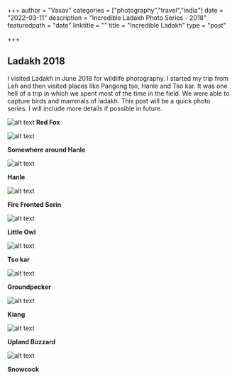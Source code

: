 +++
author = "Vasav"
categories = ["photography","travel","india"]
date = "2022-03-11"
description = "Incredible Ladakh Photo Series - 2018"
featuredpath = "date"
linktitle = ""
title = "Incredible Ladakh"
type = "post"

+++

## Ladakh 2018
I visited Ladakh in June 2018 for wildlife photography. I started my trip from Leh and then visited places like Pangong tso, Hanle and Tso kar. It was one hell of a trip in which we spent most of the time in the field. We were able to capture birds and mammals of ladakh. This post will be a quick photo series. I will include more details if possible in future.

![alt text](https://drive.google.com/uc?export=view&id=1rsTHsec51JmDFZIZ2ezj6PRFJ4BxdSj-)
**Red Fox**

![alt text](https://drive.google.com/uc?export=view&id=1MYspd2wQJ-aKbFQENpaSWMNENSof0m_6)

**Somewhere around Hanle**

![alt text](https://drive.google.com/uc?export=view&id=1W5MRoNeOX4P3P1FRLmAd3qOJWgUBf-zr)

**Hanle**

![alt text](https://drive.google.com/uc?export=view&id=1_Qba2j9J-3C8rmxKt2AvIaUm1jYmOWuh)

**Fire Fronted Serin**

![alt text](https://drive.google.com/uc?export=view&id=14qLlm5YYjkrBgk9xhuuvohgRdHSqIPUl)

**Little Owl**

![alt text](https://drive.google.com/uc?export=view&id=1nQMAPoz_gVr98gGKO4hCrD2A4GiP7Odb)

**Tso kar**

![alt text](https://drive.google.com/uc?export=view&id=1IgipLP67aVOjGVfnBjSP7iNTygGvA_Ro)

**Groundpecker**

![alt text](https://drive.google.com/uc?export=view&id=1Z6FZou82z_GBlzHtQBgSBbHbSzQkY0eQ)

**Kiang**

![alt text](https://drive.google.com/uc?export=view&id=10Zif-hqTyteH3ordVq0ytO_hDGsiWTaa)

**Upland Buzzard**

![alt text](https://drive.google.com/uc?export=view&id=1TXRSHZhoSYtdZYC-nbsUNe6_QL6UkLqv)

**Snowcock**